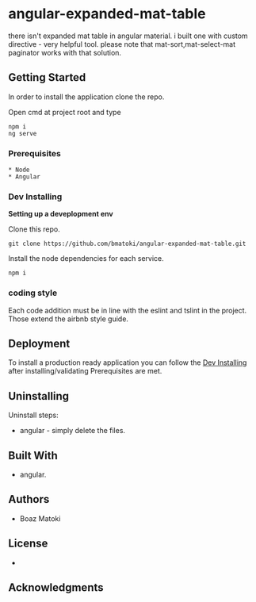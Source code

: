 # angular-expanded-mat-table

there isn't expanded mat table in angular material. i built one with custom directive - very helpful tool.
please note that mat-sort,mat-select-mat paginator works with that solution.


## Getting Started

In order to install the application clone the repo.

Open cmd at project root and type
```
npm i
ng serve

```


### Prerequisites

```
* Node
* Angular

```

### Dev Installing

**Setting up a deveplopment env**

Clone this repo.
```
git clone https://github.com/bmatoki/angular-expanded-mat-table.git
```

Install the node dependencies for each service.

```
npm i 

```

### coding style 

Each code addition must be in line with the eslint and tslint in the project.
Those extend the airbnb style guide.

## Deployment

To install a production ready application you can follow the [Dev Installing](#dev-installing) after installing/validating Prerequisites are met.

## Uninstalling

Uninstall steps:
 * angular - simply delete the files.


## Built With

* angular.


## Authors

* Boaz Matoki


## License

-
## Acknowledgments